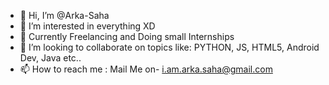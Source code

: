 - 👋 Hi, I’m @Arka-Saha
- 👀 I’m interested in everything XD
- 🌱 Currently Freelancing and Doing small Internships
- 💞️ I’m looking to collaborate on topics like: PYTHON, JS, HTML5, Android Dev, Java etc..
- 📫 How to reach me : Mail Me on- i.am.arka.saha@gmail.com

<!---
Arka-Saha/Arka-Saha is a ✨ special ✨ repository because its `README.md` (this file) appears on your GitHub profile.
You can click the Preview link to take a look at your changes.
--->
